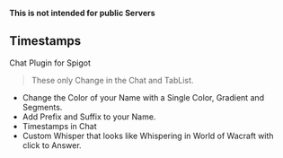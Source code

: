 **This is not intended for public Servers**
## Timestamps
Chat Plugin for Spigot 
  > These only Change in the Chat and TabList.
  - Change the Color of your Name with a Single Color, Gradient and Segments.
  - Add Prefix and Suffix to your Name.
  - Timestamps in Chat
  - Custom Whisper that looks like Whispering in World of Wacraft with click to Answer.
